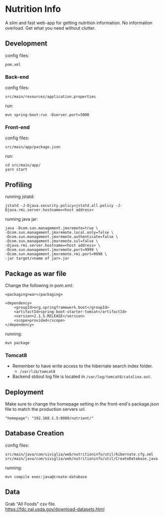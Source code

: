 # Nutrition Info
A slim and fast web-app for getting nutrition information. No information overload. Get what you need without clutter.

## Development

config files:
```
pom.xml
```

### Back-end

config files:
```
src/main/resources/application.properties 
```

run:
```
mvn spring-boot:run -Dserver.port=5000
```

### Front-end

config files:
```
src/main/app/package.json
```

run:
```
cd src/main/app/
yarn start
```

## Profiling
running jstatd:
```
jstatd -J-Djava.security.policy=jstatd.all.policy -J-Djava.rmi.server.hostname=<host address>
```

running java jar:
```
java -Dcom.sun.management.jmxremote=true \
-Dcom.sun.management.jmxremote.local.only=false \
-Dcom.sun.management.jmxremote.authenticate=false \
-Dcom.sun.management.jmxremote.ssl=false \
-Djava.rmi.server.hostname=<host address> \
-Dcom.sun.management.jmxremote.port=9999 \
-Dcom.sun.management.jmxremote.rmi.port=9998 \
-jar target/<name of jar>.jar
```

## Package as war file
  
Change the following in pom.xml:

```
<packaging>war</packaging>
```
``` 
<dependency>
    <groupId>org.springframework.boot</groupId>
    <artifactId>spring-boot-starter-tomcat</artifactId>
    <version>2.1.5.RELEASE</version>
    <scope>provided</scope>
</dependency>
```

running:
```
mvn package
```
### Tomcat8
  * Remember to have write access to the hibernate search index folder.
    * `/var/lib/tomcat8`
  * Backend stdout log file is located in `/var/log/tomcat8/catalina.out`.

## Deployment
Make sure to change the homepage setting in the front-end's package.json file
to match the production servers url.
```
"homepage": "192.168.1.5:8080/nutrient/"
```

## Database Creation
config files: 
```
src/main/java/com/siviglia/web/nutritioninfo/util/hibernate.cfg.xml
src/main/java/com/siviglia/web/nutritioninfo/util/CreateDatabase.java 
```

running:
```
mvn compile exec:java@create-database
```

## Data
Grab "All Foods" csv file.  
<https://fdc.nal.usda.gov/download-datasets.html>

